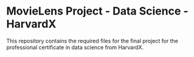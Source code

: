 # MovieLens Project - Data Science - HarvardX

This repository contains the required files for the final project for the professional certificate in data science from HarvardX.

